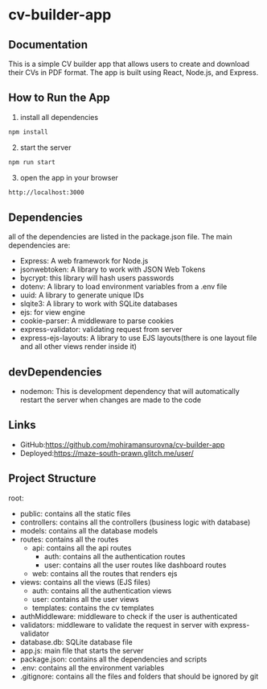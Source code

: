 # cv-builder-app

## Documentation
 This is a simple CV builder app that allows users to create and download their CVs in PDF format. The app is built using React, Node.js, and Express.

 ## How to Run the App

1. install all dependencies
```bash
npm install
```
2. start the server
```bash
npm run start
```
3. open the app in your browser
```bash
http://localhost:3000
```

## Dependencies

all of the dependencies are listed in the package.json file. The main dependencies are:
- Express: A web framework for Node.js
- jsonwebtoken: A library to work with JSON Web Tokens
- bycrypt: this library will hash users passwords
- dotenv: A library to load environment variables from a .env file
- uuid: A library to generate unique IDs
- slqite3: A library to work with SQLite databases
- ejs: for view engine
- cookie-parser: A middleware to parse cookies
- express-validator:  validating request from server
- express-ejs-layouts: A library to use EJS layouts(there is one layout file and all other views render inside it)
## devDependencies
- nodemon: This is development dependency that will automatically restart the server when changes are made to the code

## Links
- GitHub:https://github.com/mohiramansurovna/cv-builder-app
- Deployed:https://maze-south-prawn.glitch.me/user/

## Project Structure

root:
- public: contains all the static files
- controllers: contains all the controllers (business logic with database)
- models: contains all the database models
- routes: contains all the routes
  - api: contains all the api routes
    - auth: contains all the authentication routes
    - user: contains all the user routes like dashboard routes
  - web: contains all the routes that renders ejs
- views: contains all the views (EJS files)
    - auth: contains all the authentication views
    - user: contains all the user views
    - templates: contains the cv templates
- authMiddleware: middleware to check if the user is authenticated
- validators: middleware to validate the request in server with express-validator
- database.db: SQLite database file
- app.js: main file that starts the server
- package.json: contains all the dependencies and scripts
- .env: contains all the environment variables
- .gitignore: contains all the files and folders that should be ignored by git